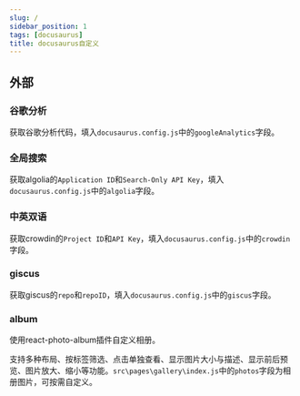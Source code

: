 ```yaml
---
slug: /
sidebar_position: 1
tags: [docusaurus]
title: docusaurus自定义
---
```


## 外部

### 谷歌分析

获取谷歌分析代码，填入`docusaurus.config.js`中的`googleAnalytics`字段。

### 全局搜索

获取algolia的`Application ID`和`Search-Only API Key`，填入`docusaurus.config.js`中的`algolia`字段。

### 中英双语

获取crowdin的`Project ID`和`API Key`，填入`docusaurus.config.js`中的`crowdin`字段。

### giscus

获取giscus的`repo`和`repoID`，填入`docusaurus.config.js`中的`giscus`字段。

### album

使用react-photo-album插件自定义相册。

支持多种布局、按标签筛选、点击单独查看、显示图片大小与描述、显示前后预览、图片放大、缩小等功能。`src\pages\gallery\index.js`中的`photos`字段为相册图片，可按需自定义。